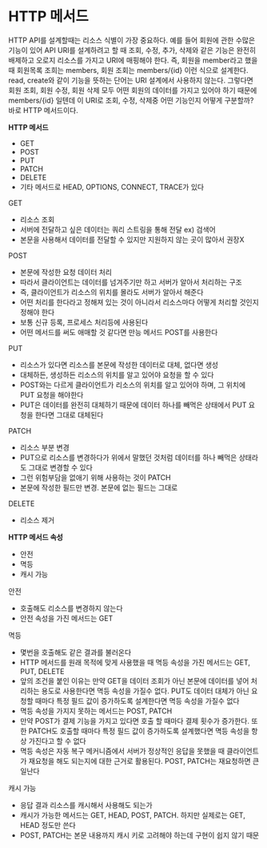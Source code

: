 # HTTP 메서드

HTTP API를 설계할때는 리소스 식별이 가장 중요하다. 예를 들어 회원에 관한 수많은 기능이 있어 API URI를 설계하려고 할 때 조회, 수정, 추가, 삭제와 같은 기능은 완전히 배제하고 오로지 리소스를 가지고 URI에 매핑해야 한다. 즉, 회원을 member라고 했을때 회원목록 조희는 members, 회원 조회는 members/{id} 이런 식으로 설계한다. read, create와 같이 기능을 뜻하는 단어는 URI 설계에서 사용하지 않는다. 그렇다면 회원 조회, 회원 수정, 회원 삭제 모두 어떤 회원의 데이터를 가지고 있어야 하기 때문에 members/{id} 일텐데 이 URI로 조회, 수정, 삭제중 어떤 기능인지 어떻게 구분할까? 바로 HTTP 메서드이다.

**HTTP 메서드**

- GET
- POST
- PUT
- PATCH
- DELETE
- 기타 메서드로 HEAD, OPTIONS, CONNECT, TRACE가 있다

GET

- 리소스 조회
- 서버에 전달하고 싶은 데이터는 쿼리 스트링을 통해 전달 ex) 검색어
- 본문을 사용해서 데이터를 전달할 수 있지만 지원하지 않는 곳이 많아서 권장X

POST

- 본문에 작성한 요청 데이터 처리
- 따라서 클라이언트는 데이터를 넘겨주기만 하고 서버가 알아서 처리하는 구조
- 즉, 클라이언트가 리소스의 위치를 몰라도 서버가 알아서 해준다
- 어떤 처리를 한다라고 정해져 있는 것이 아니라서 리소스마다 어떻게 처리할 것인지 정해야 한다
- 보통 신규 등록, 프로세스 처리등에 사용된다
- 어떤 메서드를 써도 애매할 것 같다면 만능 메서드 POST를 사용한다

PUT

- 리소스가 있다면 리소스를 본문에 작성한 데이터로 대체, 없다면 생성
- 대체하든, 생성하든 리소스의 위치를 알고 있어야 요청을 할 수 있다
- POST와는 다르게 클라이언트가 리소스의 위치를 알고 있어야 하며, 그 위치에 PUT 요청을 해야한다
- PUT은 데이터를 완전히 대체하기 때문에 데이터 하나를 빼먹은 상태에서 PUT 요청을 한다면 그대로 대체된다

PATCH

- 리소스 부분 변경
- PUT으로 리소스를 변경하다가 위에서 말했던 것처럼 데이터를 하나 빼먹은 상태라도 그대로 변경할 수 있다
- 그런 위험부담을 없애기 위해 사용하는 것이 PATCH
- 본문에 작성한 필드만 변경. 본문에 없는 필드는 그대로

DELETE

- 리소스 제거

**HTTP 메서드 속성**

- 안전
- 멱등
- 캐시 가능

안전

- 호출해도 리소스를 변경하지 않는다
- 안전 속성을 가진 메서드는 GET

멱등

- 몇번을 호출해도 같은 결과를 불러온다
- HTTP 메서드를 원래 목적에 맞게 사용했을 때 멱등 속성을 가진 메서드는 GET, PUT, DELETE
- 앞의 조건을 붙인 이유는 만약 GET을 데이터 조회가 아닌 본문에 데이터를 넣어 처리하는 용도로 사용한다면 멱등 속성을 가질수 없다. PUT도 데이터 대체가 아닌 요청할 때마다 특정 필드 값이 증가하도록 설계한다면 멱등 속성을 가질수 없다
- 멱등 속성을 가지지 못하는 메서드는 POST, PATCH
- 만약 POST가 결제 기능을 가지고 있다면 호출 할 때마다 결제 횟수가 증가한다. 또한 PATCH도 호출할 때마다 특정 필드 값이 증가하도록 설계했다면 멱등 속성을 항상 가진다고 할 수 없다
- 멱등 속성은 자동 복구 메커니즘에서 서버가 정상적인 응답을 못했을 때 클라이언트가 재요청을 해도 되는지에 대한 근거로 활용된다. POST, PATCH는 재요청하면 큰일난다

캐시 가능

- 응답 결과 리소스를 캐시해서 사용해도 되는가
- 캐시가 가능한 메서드는 GET, HEAD, POST, PATCH. 하지만 실제로는 GET, HEAD 정도만 쓴다
- POST, PATCH는 본문 내용까지 캐시 키로 고려해야 하는데 구현이 쉽지 않기 때문
